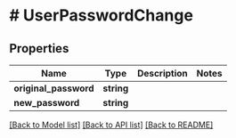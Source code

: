 # # UserPasswordChange

## Properties

Name | Type | Description | Notes
------------ | ------------- | ------------- | -------------
**original_password** | **string** |  |
**new_password** | **string** |  |

[[Back to Model list]](../../README.md#models) [[Back to API list]](../../README.md#endpoints) [[Back to README]](../../README.md)
